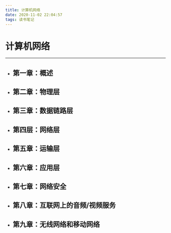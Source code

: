 ```yaml
---
title: 计算机网络
date: 2020-11-02 22:04:57
tags: 读书笔记
---
```


# 计算机网络

---

* ## 第一章：概述

* ## 第二章：物理层

* ## 第三章：数据链路层

* ## 第四层：网络层

* ## 第五章：运输层

* ## 第六章：应用层

* ## 第七章：网络安全

* ## 第八章：互联网上的音频/视频服务

* ## 第九章：无线网络和移动网络

